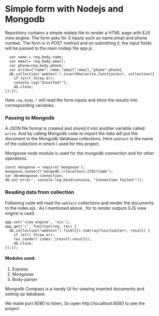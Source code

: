 # Simple form with Nodejs and Mongodb

Repository contains a simple nodejs file to render a HTML page with EJS view engine. The form asks for 3 inputs such as name,email and phone number. The form is in POST method and on submitting it, the input fields will be passed to the main nodejs file app.js . 


```app.post('/', function(req,res){ 
  var name = req.body.name;
  var email= req.body.email;
  var phone=req.body.phone; 
  var write={"name": name,"email":email,"phone":phone}
  db.collection('webtest').insertOne(write,function(err, collection){ 
    if (err) throw err; 
    console.log("Inserted!"); 
    db.close;
});});
```

Here ```req.body.*``` will read the form inputs and store the results into corresponding variables.

### Passing to Mongodb

A JSON file format is created and stored it into another variable called ```write```. And by calling Mongodb code to import the data will put the document to the Mongodb database collections. Here ```webtest``` is the name of the collection in which I used for this project.

Mongoose node module is used for the mongodb connection and for other operations.

```
const mongoose = require('mongoose');
mongoose.connect('mongodb://localhost:27017/web'); 
var db=mongoose.connection; 
db.on('error', console.log.bind(console, "Connection failed!")); 
```
### Reading data from collection

Following code will read the ```webtest``` collections and render the documents to the index.ejs . As I mentioned above , for to render outputs EJS view engine is used.
```
app.set('view engine', 'ejs');
app.get('/', function(req, res) {
  db.collection("webtest").find({}).toArray(function(err, result) {
    if (err) throw err;
    res.render('index',{result:result});
    db.close;
});});
```

#### Modules used:

1) Express
2) Mongoose
3) Body-parser

Mongodb Compass is a handy UI for viewing inserted documents and setting up database.

We made port 8080 to listen, So open http://localhost:8080 to see the project
